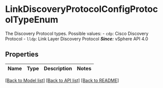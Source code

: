 # LinkDiscoveryProtocolConfigProtocolTypeEnum

The Discovery Protocol types.  Possible values: - `cdp`: Cisco Discovery Protocol - `lldp`: Link Layer Discovery Protocol    ***Since:*** vSphere API 4.0 

## Properties
Name | Type | Description | Notes
------------ | ------------- | ------------- | -------------

[[Back to Model list]](../README.md#documentation-for-models) [[Back to API list]](../README.md#documentation-for-api-endpoints) [[Back to README]](../README.md)


